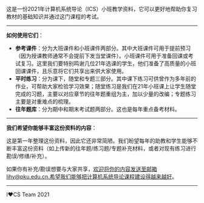 这是一份2021年计算机系统导论（ICS）小班教学资料，它可以更好地帮助你复习教材的基础知识并通过这门课程的考试。

------------------------------------

**如何使用它们**：

- **参考课件**：分为大班课件和小班课件两部分。其中大班课件可用于提前预习（因为授课教师通常不会提前下发当堂课件）。小班课件可用于准备回课或考试复习。这里我们要特别鸣谢几位21年选课的学生，他们准备了高质量的小班回课课件，且乐意将它们共享出来供大家使用。
- **平时练习**：分为课下，随堂和专题三部分。其中课下练习可供曾作为多年前的作业，可帮助大家检验学习效果；随堂练习是我们在21年小班课上让学生随堂完成的习题，主要以对应章节的往年题重组为主，加以少量的改编；专题练习主要是对重难点的梳理。
- **往年题库**：分为期中和期末考试题两部分。这也是每年重点备考材料。

---------------------------

**我们希望你能够丰富这份资料的内容**：

这是第一年整理这份资料，因此它还非常简陋。我们盼望每年的助教和学生能够不断丰富这份资料（如上传新的往年题/练习题/专题补充材料，或者对现有练习进行勘误/修缮/补充）。

如果你有补充/勘误想要与大家共享，欢迎将你的内容发送至邮箱lihy@pku.edu.cn.希望我们能够把计算机系统导论课程建设得越来越好。

-----------------------------

I♥CS Team 2021

